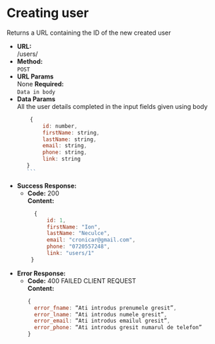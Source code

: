 # Creating user 
Returns a URL containing the ID of the new created user 
* **URL:** <br>
    /users/
* **Method:** <br>
    `POST`
* **URL Params** <br>
	None
**Required:** <br>
    `Data in body`
* **Data Params** <br>
    All the user details completed in the input fields given using body
    ```javascript
        {
            id: number, 
            firstName: string,
            lastName: string,
            email: string,
            phone: string,
            link: string
       }
       ```
* **Success Response:** <br>
    * **Code:** 200 <br>
      **Content:** 
      ```javascript
        {
            id: 1, 
            firstName: "Ion",
            lastName: "Neculce",
            email: "cronicar@gmail.com",
            phone: "0720557248",
            link: "users/1"
       }
       ```
* **Error Response:** <br>
    * **Code:** 400 FAILED CLIENT REQUEST <br>
      **Content:** 
      ```javascript
      {
        error_fname: “Ati introdus prenumele gresit”,
	    error_lname: “Ati introdus numele gresit”,
	    error_email: “Ati introdus emailul gresit”,
	    error_phone: “Ati introdus gresit numarul de telefon”
      }
      ```
    
